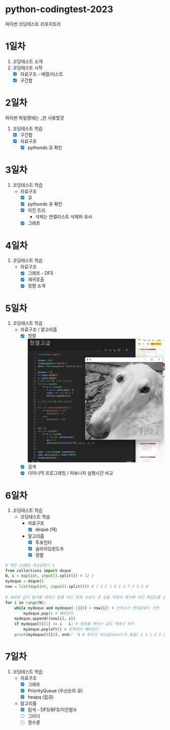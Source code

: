 # python-codingtest-2023
파이썬 코딩테스트 리포지토리

# 1일차
1. 코딩테스트 소개
2. 코딩테스트 시작
    - [x] 자료구조 - 배열/리스트
    - [x] 구간합

# 2일차
파이썬 파일명에는 _만 사용할것
1. 코딩테스트 학습
    - [x] 구간합
    - [x] 자료구조
        - [x] pythonds 큐 확인

# 3일차
1. 코딩테스트 학습 
    - 자료구조
        - [x] 큐
        - [x] pythonds 큐 확인
        - [x] 이진 트리
            - 삭제는 연결리스트 삭제와 유사
        - [x] 그래프

# 4일차
1. 코딩테스트 학습
    - 자료구조
        - [x] 그래프 - DFS
        - [x] 재귀호출
        - [x] 정렬 소개

# 5일차
1. 코딩테스트 학습
    - 자료구조 / 알고리즘
        - [x] 정렬
![실행화면](https://github.com/CodingNewbie0/python-codingtest-2023/blob/main/Day05/%EA%B3%A0%EA%B8%89%EC%A0%95%EB%A0%AC.png?raw=true)
        - [x] 검색
        - [x] 다이나믹 프로그래밍 / 피보나치 실행시간 비교

# 6일차
1. 코딩테스트 학습
    - 코딩테스트 학습
        - 자료구조
            - [x] deque (덱)
        - 알고리즘
            - [x] 투포인터
            - [x] 슬라이딩윈도우
            - [x] 정렬

```python
# 백준 11003 최솟값찾기 1
from collections import deque
N, L = map(int, input().split()) # 12 3
mydeque = deque()
now = list(map(int, input().split())) # 1 5 2 3 6 2 3 7 3 5 2 6

# 새로운 값이 들어올 때마다 정렬 대신 현재 수보다 큰 값을 덱에서 제거해 시간 복잡도를 줄임
for i in range(N):
    while mydeque and mydeque[-1][0] > now[i]: # 인덱스가 현재값보다 크면
        mydeque.pop() # 빼버린다
    mydeque.append((now[i], i))
    if mydeque[0][1] <= i - L: # 범위를 벗어난 값도 덱에서 제거
        mydeque.popleft() # 왼쪽에서 빼버린다
    print(mydeque[0][0], end=' ') # 무조건 최소값(min()과 동일) 1 1 1 2 2 2 2 2 3 3 2 2
```

# 7일차
1. 코딩테스트 학습
    - 자료구조
        - [x] 그래프
        - [x] PriorityQueue (우선순위 큐)
        - [x] heapq (힙큐)
    - 알고리즘
        - [x] 탐색 - DFS/BFS/이진함수
        - [ ] 그리디
        - [ ] 정수론
